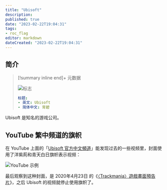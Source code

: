 ```yaml
---
title: "Ubisoft"
description:
published: true
date: "2023-02-22T19:04:31"
tags:
- roc_flag
editor: markdown
dateCreated: "2023-02-22T19:04:31"
---
```


## 简介

> [!summary inline end]+ 元数据
>
> ![标志](https://s3.tebi.io/ggame/ShareX/company_ubisoft_logo.svg)
>
> ```yaml
> 标题:
> - 英文: Ubisoft
> - 简体中文: 育碧
> ```

Ubisoft 是知名的游戏公司。

## YouTube 繁中频道的旗帜

在 YouTube 上面的「[Ubisoft 官方中文頻道][]」能发现过去的一些视频里，封面使用了洋紫荊和青天白日旗帜表示视频：

[Ubisoft 官方中文頻道]: https://www.youtube.com/@UbisoftTCH/videos

![YouTube 示例](https://s3.tebi.io/ggame/ShareX/company_ubisoft_UbisoftSEA_YouTube.webp)

最后观察到这种封面，是 2020年4月23日 的《[〈Trackmania〉遊戲畫面預告片]》，之后 Ubisoft 的视频就停止使用旗帜了。

[〈Trackmania〉遊戲畫面預告片]: https://www.youtube.com/watch?v=IYoY83HmsQM
